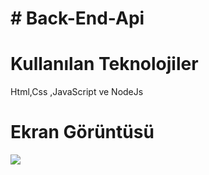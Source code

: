 <h1># Back-End-Api</h1>


<h1>Kullanılan Teknolojiler</h1>

Html,Css ,JavaScript ve NodeJs 




<h1>Ekran Görüntüsü</h1>

![](backend.gif)